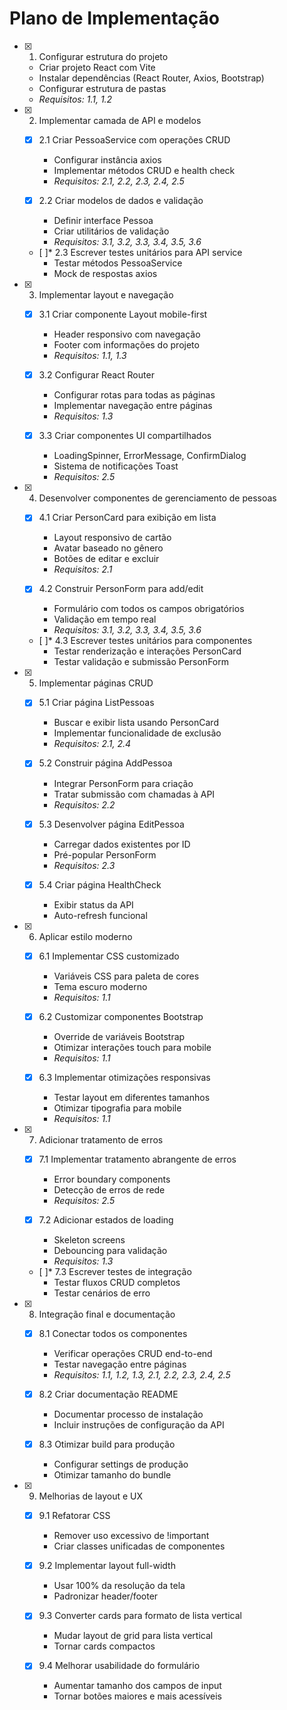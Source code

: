 # Plano de Implementação

- [x] 1. Configurar estrutura do projeto
  - Criar projeto React com Vite
  - Instalar dependências (React Router, Axios, Bootstrap)
  - Configurar estrutura de pastas
  - _Requisitos: 1.1, 1.2_

- [x] 2. Implementar camada de API e modelos
  - [x] 2.1 Criar PessoaService com operações CRUD
    - Configurar instância axios
    - Implementar métodos CRUD e health check
    - _Requisitos: 2.1, 2.2, 2.3, 2.4, 2.5_
  
  - [x] 2.2 Criar modelos de dados e validação
    - Definir interface Pessoa
    - Criar utilitários de validação
    - _Requisitos: 3.1, 3.2, 3.3, 3.4, 3.5, 3.6_
  
  - [ ]* 2.3 Escrever testes unitários para API service
    - Testar métodos PessoaService
    - Mock de respostas axios

- [x] 3. Implementar layout e navegação
  - [x] 3.1 Criar componente Layout mobile-first
    - Header responsivo com navegação
    - Footer com informações do projeto
    - _Requisitos: 1.1, 1.3_
  
  - [x] 3.2 Configurar React Router
    - Configurar rotas para todas as páginas
    - Implementar navegação entre páginas
    - _Requisitos: 1.3_
  
  - [x] 3.3 Criar componentes UI compartilhados
    - LoadingSpinner, ErrorMessage, ConfirmDialog
    - Sistema de notificações Toast
    - _Requisitos: 2.5_

- [x] 4. Desenvolver componentes de gerenciamento de pessoas
  - [x] 4.1 Criar PersonCard para exibição em lista
    - Layout responsivo de cartão
    - Avatar baseado no gênero
    - Botões de editar e excluir
    - _Requisitos: 2.1_
  
  - [x] 4.2 Construir PersonForm para add/edit
    - Formulário com todos os campos obrigatórios
    - Validação em tempo real
    - _Requisitos: 3.1, 3.2, 3.3, 3.4, 3.5, 3.6_
  
  - [ ]* 4.3 Escrever testes unitários para componentes
    - Testar renderização e interações PersonCard
    - Testar validação e submissão PersonForm

- [x] 5. Implementar páginas CRUD
  - [x] 5.1 Criar página ListPessoas
    - Buscar e exibir lista usando PersonCard
    - Implementar funcionalidade de exclusão
    - _Requisitos: 2.1, 2.4_
  
  - [x] 5.2 Construir página AddPessoa
    - Integrar PersonForm para criação
    - Tratar submissão com chamadas à API
    - _Requisitos: 2.2_
  
  - [x] 5.3 Desenvolver página EditPessoa
    - Carregar dados existentes por ID
    - Pré-popular PersonForm
    - _Requisitos: 2.3_
  
  - [x] 5.4 Criar página HealthCheck
    - Exibir status da API
    - Auto-refresh funcional

- [x] 6. Aplicar estilo moderno
  - [x] 6.1 Implementar CSS customizado
    - Variáveis CSS para paleta de cores
    - Tema escuro moderno
    - _Requisitos: 1.1_
  
  - [x] 6.2 Customizar componentes Bootstrap
    - Override de variáveis Bootstrap
    - Otimizar interações touch para mobile
    - _Requisitos: 1.1_
  
  - [x] 6.3 Implementar otimizações responsivas
    - Testar layout em diferentes tamanhos
    - Otimizar tipografia para mobile
    - _Requisitos: 1.1_

- [x] 7. Adicionar tratamento de erros
  - [x] 7.1 Implementar tratamento abrangente de erros
    - Error boundary components
    - Detecção de erros de rede
    - _Requisitos: 2.5_
  
  - [x] 7.2 Adicionar estados de loading
    - Skeleton screens
    - Debouncing para validação
    - _Requisitos: 1.3_
  
  - [ ]* 7.3 Escrever testes de integração
    - Testar fluxos CRUD completos
    - Testar cenários de erro

- [x] 8. Integração final e documentação
  - [x] 8.1 Conectar todos os componentes
    - Verificar operações CRUD end-to-end
    - Testar navegação entre páginas
    - _Requisitos: 1.1, 1.2, 1.3, 2.1, 2.2, 2.3, 2.4, 2.5_
  
  - [x] 8.2 Criar documentação README
    - Documentar processo de instalação
    - Incluir instruções de configuração da API
  
  - [x] 8.3 Otimizar build para produção
    - Configurar settings de produção
    - Otimizar tamanho do bundle

- [x] 9. Melhorias de layout e UX
  - [x] 9.1 Refatorar CSS
    - Remover uso excessivo de !important
    - Criar classes unificadas de componentes
  
  - [x] 9.2 Implementar layout full-width
    - Usar 100% da resolução da tela
    - Padronizar header/footer
  
  - [x] 9.3 Converter cards para formato de lista vertical
    - Mudar layout de grid para lista vertical
    - Tornar cards compactos
  
  - [x] 9.4 Melhorar usabilidade do formulário
    - Aumentar tamanho dos campos de input
    - Tornar botões maiores e mais acessíveis
